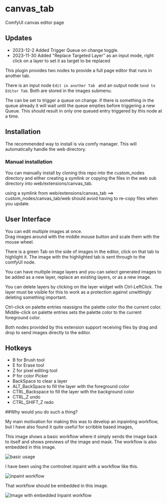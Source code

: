 # canvas_tab
ComfyUI canvas editor page

## Updates 
 - 2023-12-2  Added Trigger Queue on change toggle.   
 - 2023-11-30 Added  "Replace Targeted Layer" as an input mode,  right click on a layer to set it as target to be replaced


This plugin provides two nodes to provide a full page editor that runs in another tab.

There is an input node `Edit in another Tab ` and an output node `Send to Editor Tab`.
Both are stored in the images submenu.

The can be set to trigger a queue on change.  if there is something in the queue already it will wait until the queue empties before
triggering a new Queue. This should result in only one queued entry triggered by this node at a time.

## Installation
The recommended way to install is via comfy manager.  This will automatically handle the web directory.

### Manual installation
You can manually install by cloning this repo into the custom_nodes directory and either creating a symlink or copying the files in the web sub directory into web/extensions/canvas_tab.

using a symlink from web/extensions/canvas_tab ==> custom_nodes/canvas_tab/web should avoid having to re-copy files when you update.

## User Interface
You can edit multiple images at once.  
Drag images around with the middle mouse button and scale them with the mouse wheel.

There is a green Tab on the side of images in the editor,  click on that tab to highlight it. 
The image with the highlighted tab is sent through to the comfyUI node. 

You can have multiple image layers and you can select generated images to be 
added as a new layer, replace an existing layers, or as a new image.  

You can delete layers by clicking on the layer widget with Ctrl-LeftClick. The layer must be visible for this to work as a protection against unwittingly deleting something important.

Ctrl-click on palette entries reassigns the palette color tho the current color.
Middle-click on palette entries sets the palette color to the current foreground color.

Both nodes provided by this extension support receiving files by drag and drop to 
send images directly to the editor.

## Hotkeys

 - B for Brush tool
 - E for Erase tool
 - Z for pixel editing tool
 - P for color Picker
 - BackSpace to clear a layer
 - ALT_BackSpace to fill the layer with the foreground color
 - CTRL_Backspace to fill the layer with the background color
 - CTRL_Z undo
 - CTRL_SHIFT_Z redo


##Why would you do such a thing?

My main motivation for making this was to develop an inpainting workflow, 
but I have also found it quite useful for scribble based images, 

This image shows a basic workflow where it simply sends the image back to itself and shows
previews of the image and mask.   The workflow is also embedded in this image.

![basic usage ](https://raw.githubusercontent.com/Lerc/canvas_tab/main/Canvas_tab_basic.png)

I have been using the controlnet inpaint with a workflow like this.  

![inpaint workflow](https://raw.githubusercontent.com/Lerc/canvas_tab/main/Inpaint_with_canvas_tab.png)

That workflow should be embedded in this image.

![Image with embedded Inpaint workflow](https://raw.githubusercontent.com/Lerc/canvas_tab/main/Inpaint_Onion.png)




